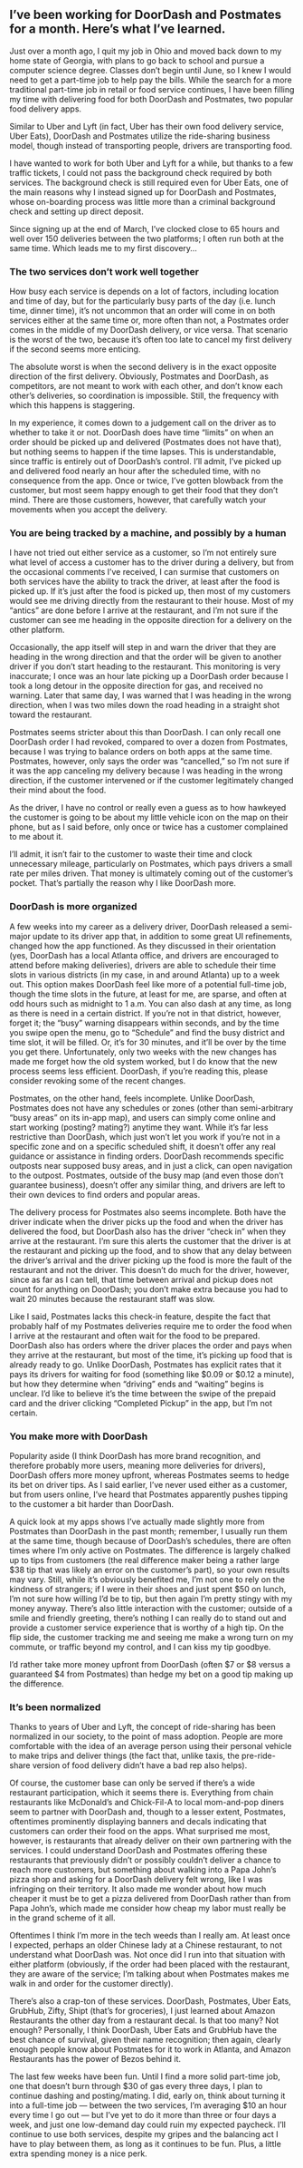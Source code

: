 ## I’ve been working for DoorDash and Postmates for a month. Here’s what I’ve learned.

Just over a month ago, I quit my job in Ohio and moved back down to my home state of Georgia, with plans to go back to school and pursue a computer science degree. Classes don’t begin until June, so I knew I would need to get a part-time job to help pay the bills. While the search for a more traditional part-time job in retail or food service continues, I have been filling my time with delivering food for both DoorDash and Postmates, two popular food delivery apps.

Similar to Uber and Lyft (in fact, Uber has their own food delivery service, Uber Eats), DoorDash and Postmates utilize the ride-sharing business model, though instead of transporting people, drivers are transporting food.

I have wanted to work for both Uber and Lyft for a while, but thanks to a few traffic tickets, I could not pass the background check required by both services. The background check is still required even for Uber Eats, one of the main reasons why I instead signed up for DoorDash and Postmates, whose on-boarding process was little more than a criminal background check and setting up direct deposit.

Since signing up at the end of March, I’ve clocked close to 65 hours and well over 150 deliveries between the two platforms; I often run both at the same time. Which leads me to my first discovery…

### The two services don’t work well together

How busy each service is depends on a lot of factors, including location and time of day, but for the particularly busy parts of the day (i.e. lunch time, dinner time), it’s not uncommon that an order will come in on both services either at the same time or, more often than not, a Postmates order comes in the middle of my DoorDash delivery, or vice versa. That scenario is the worst of the two, because it’s often too late to cancel my first delivery if the second seems more enticing.

The absolute worst is when the second delivery is in the exact opposite direction of the first delivery. Obviously, Postmates and DoorDash, as competitors, are not meant to work with each other, and don’t know each other’s deliveries, so coordination is impossible. Still, the frequency with which this happens is staggering.

In my experience, it comes down to a judgement call on the driver as to whether to take it or not. DoorDash does have time “limits” on when an order should be picked up and delivered (Postmates does not have that), but nothing seems to happen if the time lapses. This is understandable, since traffic is entirely out of DoorDash’s control. I’ll admit, I’ve picked up and delivered food nearly an hour after the scheduled time, with no consequence from the app. Once or twice, I’ve gotten blowback from the customer, but most seem happy enough to get their food that they don’t mind. There are those customers, however, that carefully watch your movements when you accept the delivery.

### You are being tracked by a machine, and possibly by a human

I have not tried out either service as a customer, so I’m not entirely sure what level of access a customer has to the driver during a delivery, but from the occasional comments I’ve received, I can surmise that customers on both services have the ability to track the driver, at least after the food is picked up. If it’s just after the food is picked up, then most of my customers would see me driving directly from the restaurant to their house. Most of my “antics” are done before I arrive at the restaurant, and I’m not sure if the customer can see me heading in the opposite direction for a delivery on the other platform.

Occasionally, the app itself will step in and warn the driver that they are heading in the wrong direction and that the order will be given to another driver if you don’t start heading to the restaurant. This monitoring is very inaccurate; I once was an hour late picking up a DoorDash order because I took a long detour in the opposite direction for gas, and received no warning. Later that same day, I was warned that I was heading in the wrong direction, when I was two miles down the road heading in a straight shot toward the restaurant.

Postmates seems stricter about this than DoorDash. I can only recall one DoorDash order I had revoked, compared to over a dozen from Postmates, because I was trying to balance orders on both apps at the same time. Postmates, however, only says the order was “cancelled,” so I’m not sure if it was the app canceling my delivery because I was heading in the wrong direction, if the customer intervened or if the customer legitimately changed their mind about the food.

As the driver, I have no control or really even a guess as to how hawkeyed the customer is going to be about my little vehicle icon on the map on their phone, but as I said before, only once or twice has a customer complained to me about it.

I’ll admit, it isn’t fair to the customer to waste their time and clock unnecessary mileage, particularly on Postmates, which pays drivers a small rate per miles driven. That money is ultimately coming out of the customer’s pocket. That’s partially the reason why I like DoorDash more.

### DoorDash is more organized

A few weeks into my career as a delivery driver, DoorDash released a semi-major update to its driver app that, in addition to some great UI refinements, changed how the app functioned. As they discussed in their orientation (yes, DoorDash has a local Atlanta office, and drivers are encouraged to attend before making deliveries), drivers are able to schedule their time slots in various districts (in my case, in and around Atlanta) up to a week out. This option makes DoorDash feel like more of a potential full-time job, though the time slots in the future, at least for me, are sparse, and often at odd hours such as midnight to 1 a.m. You can also dash at any time, as long as there is need in a certain district. If you’re not in that district, however, forget it; the “busy” warning disappears within seconds, and by the time you swipe open the menu, go to “Schedule” and find the busy district and time slot, it will be filled. Or, it’s for 30 minutes, and it’ll be over by the time you get there. Unfortunately, only two weeks with the new changes has made me forget how the old system worked, but I do know that the new process seems less efficient. DoorDash, if you’re reading this, please consider revoking some of the recent changes.

Postmates, on the other hand, feels incomplete. Unlike DoorDash, Postmates does not have any schedules or zones (other than semi-arbitrary “busy areas” on its in-app map), and users can simply come online and start working (posting? mating?) anytime they want. While it’s far less restrictive than DoorDash, which just won’t let you work if you’re not in a specific zone and on a specific scheduled shift, it doesn’t offer any real guidance or assistance in finding orders. DoorDash recommends specific outposts near supposed busy areas, and in just a click, can open navigation to the outpost. Postmates, outside of the busy map (and even those don’t guarantee business), doesn’t offer any similar thing, and drivers are left to their own devices to find orders and popular areas.

The delivery process for Postmates also seems incomplete. Both have the driver indicate when the driver picks up the food and when the driver has delivered the food, but DoorDash also has the driver “check in” when they arrive at the restaurant. I’m sure this alerts the customer that the driver is at the restaurant and picking up the food, and to show that any delay between the driver’s arrival and the driver picking up the food is more the fault of the restaurant and not the driver. This doesn’t do much for the driver, however, since as far as I can tell, that time between arrival and pickup does not count for anything on DoorDash; you don’t make extra because you had to wait 20 minutes because the restaurant staff was slow.

Like I said, Postmates lacks this check-in feature, despite the fact that probably half of my Postmates deliveries require me to order the food when I arrive at the restaurant and often wait for the food to be prepared. DoorDash also has orders where the driver places the order and pays when they arrive at the restaurant, but most of the time, it’s picking up food that is already ready to go. Unlike DoorDash, Postmates has explicit rates that it pays its drivers for waiting for food (something like $0.09 or $0.12 a minute), but how they determine when “driving” ends and “waiting” begins is unclear. I’d like to believe it’s the time between the swipe of the prepaid card and the driver clicking “Completed Pickup” in the app, but I’m not certain.

### You make more with DoorDash

Popularity aside (I think DoorDash has more brand recognition, and therefore probably more users, meaning more deliveries for drivers), DoorDash offers more money upfront, whereas Postmates seems to hedge its bet on driver tips. As I said earlier, I’ve never used either as a customer, but from users online, I’ve heard that Postmates apparently pushes tipping to the customer a bit harder than DoorDash.

A quick look at my apps shows I’ve actually made slightly more from Postmates than DoorDash in the past month; remember, I usually run them at the same time, though because of DoorDash’s schedules, there are often times where I’m only active on Postmates. The difference is largely chalked up to tips from customers (the real difference maker being a rather large $38 tip that was likely an error on the customer’s part), so your own results may vary. Still, while it’s obviously benefited me, I’m not one to rely on the kindness of strangers; if I were in their shoes and just spent $50 on lunch, I’m not sure how willing I’d be to tip, but then again I’m pretty stingy with my money anyway. There’s also little interaction with the customer; outside of a smile and friendly greeting, there’s nothing I can really do to stand out and provide a customer service experience that is worthy of a high tip. On the flip side, the customer tracking me and seeing me make a wrong turn on my commute, or traffic beyond my control, and I can kiss my tip goodbye.

I’d rather take more money upfront from DoorDash (often $7 or $8 versus a guaranteed $4 from Postmates) than hedge my bet on a good tip making up the difference.

### It’s been normalized

Thanks to years of Uber and Lyft, the concept of ride-sharing has been normalized in our society, to the point of mass adoption. People are more comfortable with the idea of an average person using their personal vehicle to make trips and deliver things (the fact that, unlike taxis, the pre-ride-share version of food delivery didn’t have a bad rep also helps).

Of course, the customer base can only be served if there’s a wide restaurant participation, which it seems there is. Everything from chain restaurants like McDonald’s and Chick-Fil-A to local mom-and-pop diners seem to partner with DoorDash and, though to a lesser extent, Postmates, oftentimes prominently displaying banners and decals indicating that customers can order their food on the apps. What surprised me most, however, is restaurants that already deliver on their own partnering with the services. I could understand DoorDash and Postmates offering these restaurants that previously didn’t or possibly couldn’t deliver a chance to reach more customers, but something about walking into a Papa John’s pizza shop and asking for a DoorDash delivery felt wrong, like I was infringing on their territory. It also made me wonder about how much cheaper it must be to get a pizza delivered from DoorDash rather than from Papa John’s, which made me consider how cheap my labor must really be in the grand scheme of it all.

Oftentimes I think I’m more in the tech weeds than I really am. At least once I expected, perhaps an older Chinese lady at a Chinese restaurant, to not understand what DoorDash was. Not once did I run into that situation with either platform (obviously, if the order had been placed with the restaurant, they are aware of the service; I’m talking about when Postmates makes me walk in and order for the customer directly).

There’s also a crap-ton of these services. DoorDash, Postmates, Uber Eats, GrubHub, Zifty, Shipt (that’s for groceries), I just learned about Amazon Restaurants the other day from a restaurant decal. Is that too many? Not enough? Personally, I think DoorDash, Uber Eats and GrubHub have the best chance of survival, given their name recognition; then again, clearly enough people know about Postmates for it to work in Atlanta, and Amazon Restaurants has the power of Bezos behind it.

The last few weeks have been fun. Until I find a more solid part-time job, one that doesn’t burn through $30 of gas every three days, I plan to continue dashing and posting/mating. I did, early on, think about turning it into a full-time job — between the two services, I’m averaging $10 an hour every time I go out — but I’ve yet to do it more than three or four days a week, and just one low-demand day could ruin my expected paycheck. I’ll continue to use both services, despite my gripes and the balancing act I have to play between them, as long as it continues to be fun. Plus, a little extra spending money is a nice perk.
